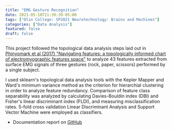 ```yaml
---
title: "EMG Gesture Recognition"
date: 2021-05-10T21:39:39-05:00
tags: ["Olin College: SP2021 Neurotechnology: Brains and Machines"]
categories: ["Data Analysis"]
featured: false
draft: false
---
```


This project followed the topological data analysis steps laid out in [Phinyomark et al (2017) "Navigating features: a topologically informed chart of electromyographic features space"](http://doi.org/10.1098/rsif.2017.0734) to analyze 43 features extracted from surface EMG signals of three gestures (rock, paper, scissors) performed by a single subject.

I used sklearn's topological data analysis tools with the Kepler Mapper and Ward's minimum variance method as the criterion for hierarchial clustering in order to analyze feature redundancy. Comparison of feature class separability was analyzed by calculating Davies-Bouldin index (DBI) and Fisher's linear discriminant index (FLDI), and measuring misclassification rates. 5-fold cross validation Linear Discriminant Analysis and Support Vector Machine were employed as classifiers.

* Documentation report on [GitHub](https://github.com/GatiAher/EMG_Gesture_Recognition)

<!--more-->
